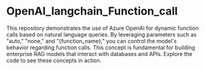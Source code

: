 # OpenAI_langchain_Function_call  
This repository demonstrates the use of Azure OpenAI for dynamic function calls based on natural language queries. By leveraging parameters such as "auto," "none," and "{function_name}," you can control the model's behavior regarding function calls. This concept is fundamental for building enterprise RAG models that interact with databases and APIs. Explore the code to see these concepts in action.
 